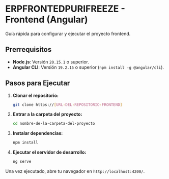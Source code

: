 # ERPFRONTEDPURIFREEZE - Frontend (Angular)

Guía rápida para configurar y ejecutar el proyecto frontend.

## Prerrequisitos

*   **Node.js**: Versión `20.15.1` o superior.
*   **Angular CLI**: Versión `19.2.15` o superior (`npm install -g @angular/cli`).

## Pasos para Ejecutar

1.  **Clonar el repositorio:**
    ```bash
    git clone https://[URL-DEL-REPOSITORIO-FRONTEND]
    ```

2.  **Entrar a la carpeta del proyecto:**
    ```bash
    cd nombre-de-la-carpeta-del-proyecto
    ```

3.  **Instalar dependencias:**
    ```bash
    npm install
    ```

4.  **Ejecutar el servidor de desarrollo:**
    ```bash
    ng serve
    ```

Una vez ejecutado, abre tu navegador en `http://localhost:4200/`.